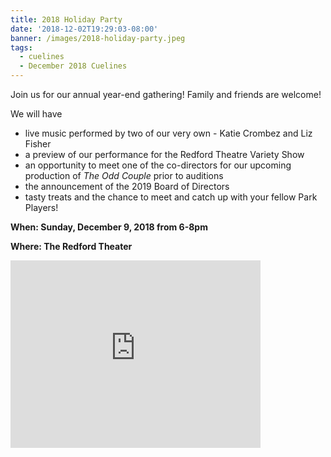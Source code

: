 ```yaml
---
title: 2018 Holiday Party
date: '2018-12-02T19:29:03-08:00'
banner: /images/2018-holiday-party.jpeg
tags:
  - cuelines
  - December 2018 Cuelines
---
```

Join us for our annual year-end gathering! Family and friends are welcome!

We will have 

* live music performed by two of our very own - Katie Crombez and Liz Fisher
* a preview of our performance for the Redford Theatre Variety Show
* an opportunity to meet one of the co-directors for our upcoming production of _The Odd Couple_ prior to auditions
* the announcement of the 2019 Board of Directors
* tasty treats and the chance to meet and catch up with your fellow Park Players!

**When: Sunday, December 9, 2018 from 6-8pm**

**Where: The Redford Theater**
<iframe src="https://www.google.com/maps/embed?pb=!1m18!1m12!1m3!1d2945.4854087772524!2d-83.25973648454188!3d42.417401679183136!2m3!1f0!2f0!3f0!3m2!1i1024!2i768!4f13.1!3m3!1m2!1s0x8824b5f1438d5123%3A0xa163fddbdc4a3abc!2sRedford+Theatre!5e0!3m2!1sen!2sus!4v1543808230482" width="400" height="300" frameborder="0" style="border:0" allowfullscreen></iframe>
